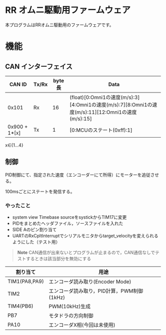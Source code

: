 # RR オムニ駆動用ファームウェア
本プログラムはRRオムニ駆動用のファームウェアです。
# 機能
## CAN インターフェイス
| CAN ID        | Tx/Rx | byte長 | Data                                                                                   | 
|---------------|-------|-------|----------------------------------------------------------------------------------------|
| 0x101         | Rx    | 16    | (float)[0:Omni1の速度(m/s):3][4:Omni1の速度(m/s):7][8:Omni1の速度(m/s):11][12:Omni1の速度(m/s):15] |
| 0x900 + 1*[x] | Tx    | 1     | [0:MCUのステート(0xff):1]                                                                   |


x∈{1...4}
## 制御
PID制御にて、指定された速度（エンコーダーにて所得）にモーターを追従させる。

100msごとにステートを発信する。


### やったこと
* system view Timebase sourceをsystickからTIM17に変更
* PIDをまとめたヘッダファイル，ソースファイルを入れた
* SIDE Aのピン割り当て
* UARTのRxCpltInterruptでシリアルモニタからtarget_velocityを変えられるようにした（テスト用）

>**Note**
> CAN通信が出来ないとプログラムが止まるので，CAN通信なしでテストするときは該当部分を無効にする

| 割り当て          | 用途                          |
|---------------|-----------------------------|
| TIM1(PA8,PA9) | エンコーダ読み取り(Encoder Mode)     | 
| TIM2          | エンコーダ読み取り，PID計算，PWM制御 (1kHz) |
| TIM4(PB6)     | PWM(10kHz)生成                |
|PB7 | モタドラの方向制御                   |
|PA10 | エンコーダX相(今回は未使用)             |